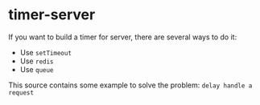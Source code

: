 # timer-server

If you want to build a timer for server, there are several ways to do it:
- Use `setTimeout`
- Use `redis`
- Use `queue`

This source contains some example to solve the problem: `delay handle a request`
